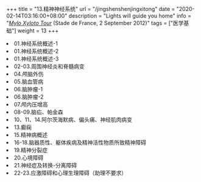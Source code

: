 +++
title = "13.精神神经系统"
url = "/jingshenshenjingxitong"
date = "2020-02-14T03:16:00+08:00"
description = "Lights will guide you home"
info = "[*Mylo Xyloto Tour*](https://timeline.coldplay.com/show/stade-de-france/) (Stade de France, 2 September 2012)"
tags = ["医学基础"]
weight = 13
+++

<li value="01.神经系统概述-1 .mp4" title="01.神经系统概述-1 ">01.神经系统概述-1 </li>
<li value="01.神经系统概述-2 .mp4" title="01.神经系统概述-2 ">01.神经系统概述-2 </li>
<li value="01.神经系统概述-3 .mp4" title="01.神经系统概述-3">01.神经系统概述-3 </li>
<li value="02-03.周围神经炎和脊髓病变.mp4" title="02-03.周围神经炎和脊髓病变">02-03.周围神经炎和脊髓病变</li>
<li value="04.颅脑外伤.mp4" title="04.颅脑外伤">04.颅脑外伤</li>
<li value="05.脑血管病.mp4" title="05.脑血管病">05.脑血管病</li>
<li value="06.脑肿瘤-1.mp4" title="06.脑肿瘤-1">06.脑肿瘤-1</li>
<li value="06.脑肿瘤-2.mp4" title="06.脑肿瘤-2">06.脑肿瘤-2</li>
<li value="07.颅内压增高.mp4" title="07.颅内压增高">07.颅内压增高</li>
<li value="08-09.脑疝、帕金森.mp4" title="08-09.脑疝、帕金森">08-09.脑疝、帕金森</li>
<li value="10、11、14.阿尔茨海默病、偏头痛、神经肌肉病变.mp4" title="10、11、14.阿尔茨海默病、偏头痛、神经肌肉病变">10、11、14.阿尔茨海默病、偏头痛、神经肌肉病变</li>
<li value="13.癫痫.mp4" title = "13.癫痫">13.癫痫</li>
<li value="15.精神病概述.mp4" title="15.精神病概述">15.精神病概述</li>
<li value="16-18.脑器质性、躯体疾病及精神活性物质所致精神障碍.mp4" title="16-18.脑器质性、躯体疾病及精神活性物质所致精神障碍">16-18.脑器质性、躯体疾病及精神活性物质所致精神障碍</li>
<li value="19.精神分裂症.mp4" title="19.精神分裂症">19.精神分裂症</li>
<li value="20.心境障碍.mp4" title="20.心境障碍">20.心境障碍</li>
<li value="21.神经症及转换-分离障碍.mp4" title="21.神经症及转换-分离障碍">21.神经症及转换-分离障碍</li>
<li value="22-23.应激障碍和心理生理障碍（助理不要求）.mp4" title="22-23.应激障碍和心理生理障碍（助理不要求）">22-23.应激障碍和心理生理障碍（助理不要求）</li>
